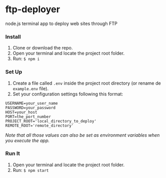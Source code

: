 # ftp-deployer
node.js terminal app to deploy web sites through FTP

### Install
1. Clone or download the repo.
2. Open your terminal and locate the project root folder.
3. Run: `$ npm i`

### Set Up
1. Create a file called `.env` inside the project root directory (or rename de `example.env` file).
2. Set your configuration settings following this format:
  ```
  USERNAME=your_user_name
  PASSWORD=your_password
  HOST=your_host
  PORT=the_port_number
  PROJECT_ROOT='local_directory_to_deploy'
  REMOTE_ROOT='remote_directory'
  ```

  *Note that all those values can also be set as environment variables when you execute the app.*
  
### Run It
1. Open your terminal and locate the project root folder.
2. Run: `$ npm start`
